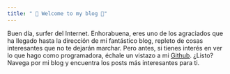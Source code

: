 ```yaml
---
title: " 🖤 Welcome to my blog 🖤"
---
```


Buen día, surfer del Internet. Enhorabuena, eres uno de los agraciados que ha llegado hasta la dirección de mi fantástico blog, repleto de cosas interesantes que no te dejarán marchar. 
Pero antes, si tienes interés en ver lo que hago como programadora, échale un vistazo a mi [Github](https://github.com/GitNoe).
¿Listo? Navega por mi blog y encuentra los posts más interesantes para ti.
